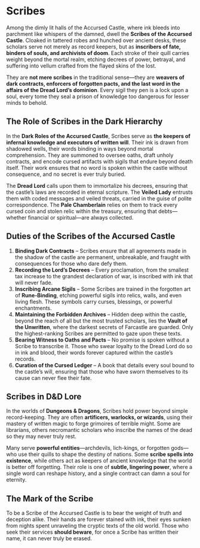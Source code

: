 # Scribes

Among the dimly lit halls of the Accursed Castle, where ink bleeds into parchment like whispers of the damned, dwell the **Scribes of the Accursed Castle**. Cloaked in tattered robes and hunched over ancient desks, these scholars serve not merely as record keepers, but as **inscribers of fate, binders of souls, and archivists of doom**. Each stroke of their quill carries weight beyond the mortal realm, etching decrees of power, betrayal, and suffering into vellum crafted from the flayed skins of the lost.

They are **not mere scribes** in the traditional sense—they are **weavers of dark contracts, enforcers of forgotten pacts, and the last word in the affairs of the Dread Lord’s dominion**. Every sigil they pen is a lock upon a soul, every tome they seal a prison of knowledge too dangerous for lesser minds to behold.

## The Role of Scribes in the Dark Hierarchy

In the **Dark Roles of the Accursed Castle**, Scribes serve as **the keepers of infernal knowledge and executors of written will**. Their ink is drawn from shadowed wells, their words binding in ways beyond mortal comprehension. They are summoned to oversee oaths, draft unholy contracts, and encode cursed artifacts with sigils that endure beyond death itself. Their work ensures that no word is spoken within the castle without consequence, and no secret is ever truly buried.

The **Dread Lord** calls upon them to immortalize his decrees, ensuring that the castle’s laws are recorded in eternal scripture. The **Veiled Lady** entrusts them with coded messages and veiled threats, carried in the guise of polite correspondence. The **Pale Chamberlain** relies on them to track every cursed coin and stolen relic within the treasury, ensuring that debts—whether financial or spiritual—are always collected.

## Duties of the Scribes of the Accursed Castle

1. **Binding Dark Contracts** – Scribes ensure that all agreements made in the shadow of the castle are permanent, unbreakable, and fraught with consequences for those who dare defy them.
2. **Recording the Lord’s Decrees** – Every proclamation, from the smallest tax increase to the grandest declaration of war, is inscribed with ink that will never fade.
3. **Inscribing Arcane Sigils** – Some Scribes are trained in the forgotten art of **Rune-Binding**, etching powerful sigils into relics, walls, and even living flesh. These symbols carry curses, blessings, or powerful enchantments.
4. **Maintaining the Forbidden Archives** – Hidden deep within the castle, beyond the reach of all but the most trusted scholars, lies the **Vault of the Unwritten**, where the darkest secrets of Farcastle are guarded. Only the highest-ranking Scribes are permitted to gaze upon these texts.
5. **Bearing Witness to Oaths and Pacts** – No promise is spoken without a Scribe to transcribe it. Those who swear loyalty to the Dread Lord do so in ink and blood, their words forever captured within the castle’s records.
6. **Curation of the Cursed Ledger** – A book that details every soul bound to the castle’s will, ensuring that those who have sworn themselves to its cause can never flee their fate.

## Scribes in D&D Lore

In the worlds of **Dungeons & Dragons**, Scribes hold power beyond simple record-keeping. They are often **artificers, warlocks, or wizards**, using their mastery of written magic to forge grimoires of terrible might. Some are librarians, others necromantic scholars who inscribe the names of the dead so they may never truly rest.

Many serve **powerful entities**—archdevils, lich-kings, or forgotten gods—who use their quills to shape the destiny of nations. Some **scribe spells into existence**, while others act as keepers of ancient knowledge that the world is better off forgetting. Their role is one of **subtle, lingering power**, where a single word can reshape history, and a single contract can damn a soul for eternity.

## The Mark of the Scribe

To be a Scribe of the Accursed Castle is to bear the weight of truth and deception alike. Their hands are forever stained with ink, their eyes sunken from nights spent unraveling the cryptic texts of the old world. Those who seek their services **should beware**, for once a Scribe has written their name, it can never truly be erased.
